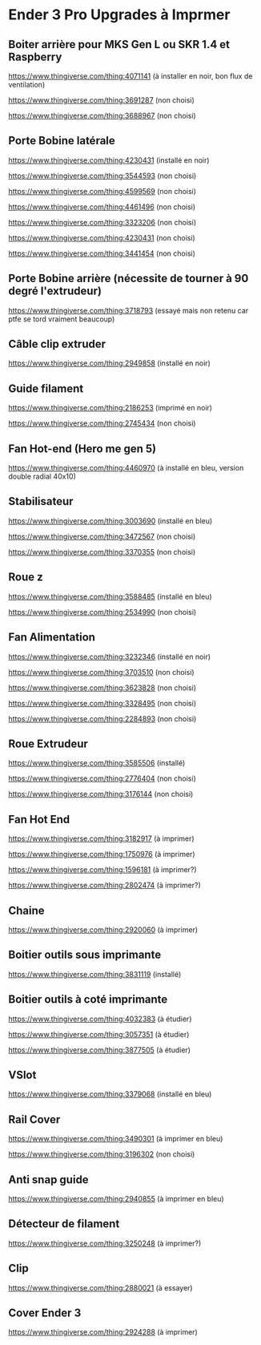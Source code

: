 # Ender 3 Pro Upgrades à Imprmer

## Boiter arrière pour MKS Gen L ou SKR 1.4 et Raspberry
https://www.thingiverse.com/thing:4071141 (à installer en noir, bon flux de ventilation)

https://www.thingiverse.com/thing:3691287 (non choisi)

https://www.thingiverse.com/thing:3688967 (non choisi)


## Porte Bobine latérale

https://www.thingiverse.com/thing:4230431 (installé en noir)

https://www.thingiverse.com/thing:3544593 (non choisi)

https://www.thingiverse.com/thing:4599569 (non choisi)

https://www.thingiverse.com/thing:4461496 (non choisi)

https://www.thingiverse.com/thing:3323206 (non choisi)

https://www.thingiverse.com/thing:4230431 (non choisi)

https://www.thingiverse.com/thing:3441454 (non choisi)


## Porte Bobine arrière (nécessite de tourner à 90 degré l'extrudeur)
https://www.thingiverse.com/thing:3718793 (essayé mais non retenu car ptfe se tord vraiment beaucoup)


##  Câble clip extruder
https://www.thingiverse.com/thing:2949858 (installé en noir)


## Guide filament
https://www.thingiverse.com/thing:2186253 (imprimé en noir)

https://www.thingiverse.com/thing:2745434 (non choisi)

##  Fan Hot-end (Hero me gen 5)

https://www.thingiverse.com/thing:4460970 (à installé en bleu, version double radial 40x10)


## Stabilisateur
https://www.thingiverse.com/thing:3003690 (installé en bleu)

https://www.thingiverse.com/thing:3472567 (non choisi)

https://www.thingiverse.com/thing:3370355 (non choisi)


## Roue z
https://www.thingiverse.com/thing:3588485 (installé en bleu)

https://www.thingiverse.com/thing:2534990 (non choisi)

## Fan Alimentation
https://www.thingiverse.com/thing:3232346 (installé en noir)

https://www.thingiverse.com/thing:3703510 (non choisi)

https://www.thingiverse.com/thing:3623828 (non choisi)

https://www.thingiverse.com/thing:3328495 (non choisi)

https://www.thingiverse.com/thing:2284893 (non choisi)

## Roue Extrudeur
https://www.thingiverse.com/thing:3585506 (installé)

https://www.thingiverse.com/thing:2776404 (non choisi)

https://www.thingiverse.com/thing:3176144 (non choisi)


## Fan Hot End
https://www.thingiverse.com/thing:3182917 (à imprimer)

https://www.thingiverse.com/thing:1750976 (à imprimer)

https://www.thingiverse.com/thing:1596181 (à imprimer?)

https://www.thingiverse.com/thing:2802474 (à imprimer?)



## Chaine
https://www.thingiverse.com/thing:2920060 (à imprimer)

## Boitier outils sous imprimante
https://www.thingiverse.com/thing:3831119 (installé)


## Boitier outils à coté imprimante
https://www.thingiverse.com/thing:4032383 (à étudier)

https://www.thingiverse.com/thing:3057351 (à étudier)

https://www.thingiverse.com/thing:3877505 (à étudier)


## VSlot
https://www.thingiverse.com/thing:3379068 (installé en bleu)


## Rail Cover
https://www.thingiverse.com/thing:3490301 (à imprimer en bleu)

https://www.thingiverse.com/thing:3196302 (non choisi)


## Anti snap guide 
https://www.thingiverse.com/thing:2940855 (à imprimer en bleu)


## Détecteur de filament
https://www.thingiverse.com/thing:3250248 (à imprimer?)

## Clip
https://www.thingiverse.com/thing:2880021 (à essayer)


## Cover Ender 3
https://www.thingiverse.com/thing:2924288 (à imprimer)
